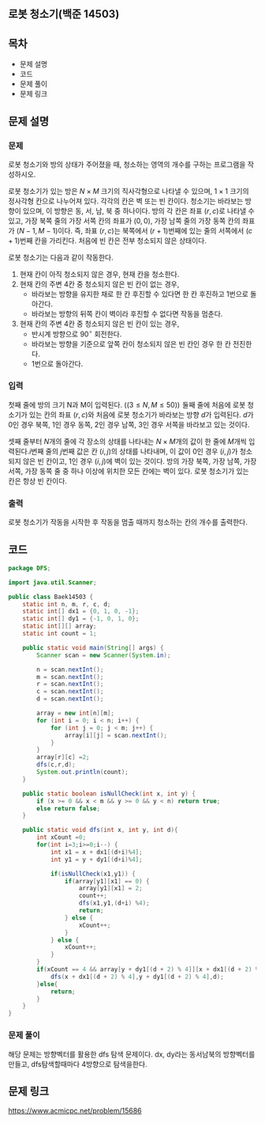 ## 로봇 청소기(백준 14503)
## 목차
- 문제 설명
- 코드
- 문제 풀이
- 문제 링크


## 문제 설명
### 문제
로봇 청소기와 방의 상태가 주어졌을 때, 청소하는 영역의 개수를 구하는 프로그램을 작성하시오.

로봇 청소기가 있는 방은 $N \times M$ 크기의 직사각형으로 나타낼 수 있으며, $1 \times 1$ 크기의 정사각형 칸으로 나누어져 있다. 각각의 칸은 벽 또는 빈 칸이다. 청소기는 바라보는 방향이 있으며, 이 방향은 동, 서, 남, 북 중 하나이다. 방의 각 칸은 좌표 $(r, c)$로 나타낼 수 있고, 가장 북쪽 줄의 가장 서쪽 칸의 좌표가 $(0, 0)$, 가장 남쪽 줄의 가장 동쪽 칸의 좌표가 $(N-1, M-1)$이다. 즉, 좌표 $(r, c)$는 북쪽에서 $(r+1)$번째에 있는 줄의 서쪽에서 $(c+1)$번째 칸을 가리킨다. 처음에 빈 칸은 전부 청소되지 않은 상태이다.

로봇 청소기는 다음과 같이 작동한다.

1. 현재 칸이 아직 청소되지 않은 경우, 현재 칸을 청소한다.
2. 현재 칸의 주변 $4$칸 중 청소되지 않은 빈 칸이 없는 경우,
    - 바라보는 방향을 유지한 채로 한 칸 후진할 수 있다면 한 칸 후진하고 1번으로 돌아간다.
    - 바라보는 방향의 뒤쪽 칸이 벽이라 후진할 수 없다면 작동을 멈춘다.
3. 현재 칸의 주변 $4$칸 중 청소되지 않은 빈 칸이 있는 경우,
    - 반시계 방향으로 $90^\circ$ 회전한다.
    - 바라보는 방향을 기준으로 앞쪽 칸이 청소되지 않은 빈 칸인 경우 한 칸 전진한다.
    - 1번으로 돌아간다.

### 입력
첫째 줄에 방의 크기 N과 M이 입력된다. ($(3 \le N, M \le 50)$)  둘째 줄에 처음에 로봇 청소기가 있는 칸의 좌표 $(r, c)$와 처음에 로봇 청소기가 바라보는 방향 $d$가 입력된다. $d$가 $0$인 경우 북쪽, $1$인 경우 동쪽, $2$인 경우 남쪽, $3$인 경우 서쪽을 바라보고 있는 것이다.

셋째 줄부터 $N$개의 줄에 각 장소의 상태를 나타내는 $N \times M$개의 값이 한 줄에 $M$개씩 입력된다.$i$번째 줄의 $j$번째 값은 칸 $(i, j)$의 상태를 나타내며, 이 값이 $0$인 경우 $(i, j)$가 청소되지 않은 빈 칸이고, $1$인 경우 $(i, j)$에 벽이 있는 것이다. 방의 가장 북쪽, 가장 남쪽, 가장 서쪽, 가장 동쪽 줄 중 하나 이상에 위치한 모든 칸에는 벽이 있다. 로봇 청소기가 있는 칸은 항상 빈 칸이다.

### 출력
로봇 청소기가 작동을 시작한 후 작동을 멈출 때까지 청소하는 칸의 개수를 출력한다.


## 코드
```java
package DFS;

import java.util.Scanner;

public class Baek14503 {
    static int n, m, r, c, d;
    static int[] dx1 = {0, 1, 0, -1};
    static int[] dy1 = {-1, 0, 1, 0};
    static int[][] array;
    static int count = 1;

    public static void main(String[] args) {
        Scanner scan = new Scanner(System.in);

        n = scan.nextInt();
        m = scan.nextInt();
        r = scan.nextInt();
        c = scan.nextInt();
        d = scan.nextInt();

        array = new int[n][m];
        for (int i = 0; i < n; i++) {
            for (int j = 0; j < m; j++) {
                array[i][j] = scan.nextInt();
            }
        }
        array[r][c] =2;
        dfs(c,r,d);
        System.out.println(count);
    }

    public static boolean isNullCheck(int x, int y) {
        if (x >= 0 && x < m && y >= 0 && y < n) return true;
        else return false;
    }

    public static void dfs(int x, int y, int d){
        int xCount =0;
        for(int i=3;i>=0;i--) {
            int x1 = x + dx1[(d+i)%4];
            int y1 = y + dy1[(d+i)%4];

            if(isNullCheck(x1,y1)) {
                if(array[y1][x1] == 0) {
                    array[y1][x1] = 2;
                    count++;
                    dfs(x1,y1,(d+i) %4);
                    return;
                } else {
                    xCount++;
                }
            } else {
                xCount++;
            }
        }
        if(xCount == 4 && array[y + dy1[(d + 2) % 4]][x + dx1[(d + 2) % 4]] != 1) {
            dfs(x + dx1[(d + 2) % 4],y + dy1[(d + 2) % 4],d);
        }else{
            return;
        }
    }
}

```


### 문제 풀이
해당 문제는 방향벡터를 활용한 dfs 탐색 문제이다. dx, dy라는 동서남북의 방향벡터를 만들고, dfs탐색할때마다 4방향으로 탐색을한다.

## 문제 링크
https://www.acmicpc.net/problem/15686
